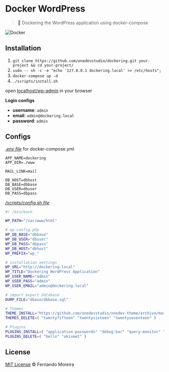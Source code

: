# Docker WordPress

> 🐘 Dockering the WordPress application using docker-compose

![Docker](http://blog.rivendel.com.br/wp-content/uploads/2015/01/docker-image.png)

## Installation

1. `git clone https://github.com/onedevstudio/dockering.git your-project && cd your-project/`
2. `sudo -- sh -c -e "echo '127.0.0.1 dockering.local' >> /etc/hosts";`
3. `docker-compose up -d`
4. `./scripts/install.sh`

open [localhost/wp-admin](http://localhost/wp-admin) in your browser

**Login configs**

* **username**: `admin`
* **email**: `admin@dockering.local`
* **password**: `admin`

## Configs

*[.env file](/.env)* for docker-compose.yml

```
APP_NAME=dockering
APP_DIR=./www

MAIL_LINK=mail

DB_HOST=dbhost
DB_BASE=dbbase
DB_USER=dbuser
DB_PASS=dbpass
```

*[/scripts/config.sh file](/scripts/config.sh)*

```bash
#! /bin/bash

WP_PATH="/var/www/html"

# wp-config.php
WP_DB_BASE="dbbase"
WP_DB_USER="dbuser"
WP_DB_PASS="dbpass"
WP_DB_HOST="dbhost"
WP_PREFIX="wp_"

# installation settings
WP_URL="http://dockering.local"
WP_TITLE="Dockering WordPress Application"
WP_USER_NAME="admin"
WP_USER_PASS="admin"
WP_USER_EMAIL="admin@dockering.local"

# import export database
DUMP_FILE="dbase/dbbase.sql"

# Themes
THEME_INSTALL="https://github.com/onedevstudio/onedev-theme/archive/master.zip"
THEMES_DELETE=( "twentyfifteen" "twentysixteen" "twentyseventeen" )

# Plugins
PLUGINS_INSTALL=( "application-passwords" "debug-bar" "query-monitor" "theme-check" "log-deprecated-notices" "user-switching" "wp-example-content" )
PLUGINS_DELETE=( "hello" "akismet" )
```

## License

[MIT License](/LICENSE) © Fernando Moreira
